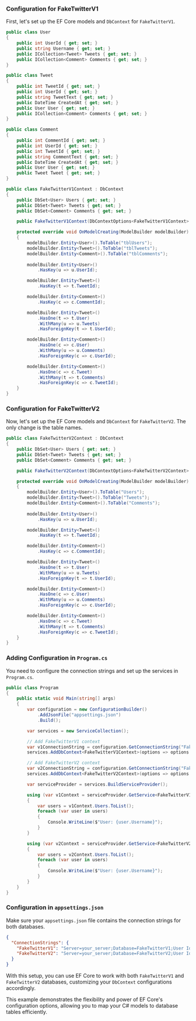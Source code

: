 ### Configuration for FakeTwitterV1

First, let's set up the EF Core models and `DbContext` for `FakeTwitterV1`.

```csharp
public class User
{
    public int UserId { get; set; }
    public string Username { get; set; }
    public ICollection<Tweet> Tweets { get; set; }
    public ICollection<Comment> Comments { get; set; }
}

public class Tweet
{
    public int TweetId { get; set; }
    public int UserId { get; set; }
    public string TweetText { get; set; }
    public DateTime CreatedAt { get; set; }
    public User User { get; set; }
    public ICollection<Comment> Comments { get; set; }
}

public class Comment
{
    public int CommentId { get; set; }
    public int UserId { get; set; }
    public int TweetId { get; set; }
    public string CommentText { get; set; }
    public DateTime CreatedAt { get; set; }
    public User User { get; set; }
    public Tweet Tweet { get; set; }
}

public class FakeTwitterV1Context : DbContext
{
    public DbSet<User> Users { get; set; }
    public DbSet<Tweet> Tweets { get; set; }
    public DbSet<Comment> Comments { get; set; }

    public FakeTwitterV1Context(DbContextOptions<FakeTwitterV1Context> options) : base(options) { }

    protected override void OnModelCreating(ModelBuilder modelBuilder)
    {
        modelBuilder.Entity<User>().ToTable("tblUsers");
        modelBuilder.Entity<Tweet>().ToTable("tblTweets");
        modelBuilder.Entity<Comment>().ToTable("tblComments");
        
        modelBuilder.Entity<User>()
            .HasKey(u => u.UserId);

        modelBuilder.Entity<Tweet>()
            .HasKey(t => t.TweetId);

        modelBuilder.Entity<Comment>()
            .HasKey(c => c.CommentId);

        modelBuilder.Entity<Tweet>()
            .HasOne(t => t.User)
            .WithMany(u => u.Tweets)
            .HasForeignKey(t => t.UserId);

        modelBuilder.Entity<Comment>()
            .HasOne(c => c.User)
            .WithMany(u => u.Comments)
            .HasForeignKey(c => c.UserId);

        modelBuilder.Entity<Comment>()
            .HasOne(c => c.Tweet)
            .WithMany(t => t.Comments)
            .HasForeignKey(c => c.TweetId);
    }
}
```

### Configuration for FakeTwitterV2

Now, let's set up the EF Core models and `DbContext` for `FakeTwitterV2`. The only change is the table names.

```csharp
public class FakeTwitterV2Context : DbContext
{
    public DbSet<User> Users { get; set; }
    public DbSet<Tweet> Tweets { get; set; }
    public DbSet<Comment> Comments { get; set; }

    public FakeTwitterV2Context(DbContextOptions<FakeTwitterV2Context> options) : base(options) { }

    protected override void OnModelCreating(ModelBuilder modelBuilder)
    {
        modelBuilder.Entity<User>().ToTable("Users");
        modelBuilder.Entity<Tweet>().ToTable("Tweets");
        modelBuilder.Entity<Comment>().ToTable("Comments");
        
        modelBuilder.Entity<User>()
            .HasKey(u => u.UserId);

        modelBuilder.Entity<Tweet>()
            .HasKey(t => t.TweetId);

        modelBuilder.Entity<Comment>()
            .HasKey(c => c.CommentId);

        modelBuilder.Entity<Tweet>()
            .HasOne(t => t.User)
            .WithMany(u => u.Tweets)
            .HasForeignKey(t => t.UserId);

        modelBuilder.Entity<Comment>()
            .HasOne(c => c.User)
            .WithMany(u => u.Comments)
            .HasForeignKey(c => c.UserId);

        modelBuilder.Entity<Comment>()
            .HasOne(c => c.Tweet)
            .WithMany(t => t.Comments)
            .HasForeignKey(c => c.TweetId);
    }
}
```

### Adding Configuration in `Program.cs`

You need to configure the connection strings and set up the services in `Program.cs`.

```csharp
public class Program
{
    public static void Main(string[] args)
    {
        var configuration = new ConfigurationBuilder()
            .AddJsonFile("appsettings.json")
            .Build();

        var services = new ServiceCollection();

        // Add FakeTwitterV1 context
        var v1ConnectionString = configuration.GetConnectionString("FakeTwitterV1");
        services.AddDbContext<FakeTwitterV1Context>(options => options.UseSqlServer(v1ConnectionString));

        // Add FakeTwitterV2 context
        var v2ConnectionString = configuration.GetConnectionString("FakeTwitterV2");
        services.AddDbContext<FakeTwitterV2Context>(options => options.UseSqlServer(v2ConnectionString));

        var serviceProvider = services.BuildServiceProvider();

        using (var v1Context = serviceProvider.GetService<FakeTwitterV1Context>())
        {
            var users = v1Context.Users.ToList();
            foreach (var user in users)
            {
                Console.WriteLine($"User: {user.Username}");
            }
        }

        using (var v2Context = serviceProvider.GetService<FakeTwitterV2Context>())
        {
            var users = v2Context.Users.ToList();
            foreach (var user in users)
            {
                Console.WriteLine($"User: {user.Username}");
            }
        }
    }
}
```

### Configuration in `appsettings.json`

Make sure your `appsettings.json` file contains the connection strings for both databases.

```json
{
  "ConnectionStrings": {
    "FakeTwitterV1": "Server=your_server;Database=FakeTwitterV1;User Id=your_user;Password=your_password;",
    "FakeTwitterV2": "Server=your_server;Database=FakeTwitterV2;User Id=your_user;Password=your_password;"
  }
}
```

With this setup, you can use EF Core to work with both `FakeTwitterV1` and `FakeTwitterV2` databases, customizing your `DbContext` configurations accordingly. 

This example demonstrates the flexibility and power of EF Core's configuration options, allowing you to map your C# models to database tables efficiently.